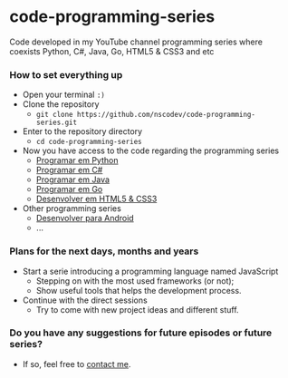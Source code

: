 # code-programming-series

Code developed in my YouTube channel programming series where coexists Python, C#, Java, Go, HTML5 & CSS3 and etc

### How to set everything up

- Open your terminal `:)`
- Clone the repository
  - `git clone https://github.com/nscodev/code-programming-series.git`
- Enter to the repository directory
  - `cd code-programming-series`
- Now you have access to the code regarding the programming series
  - [Programar em Python](https://www.youtube.com/watch?v=DMDbRbql3wc&list=PLV5KfEYwFC1HU4niLqNXDD6YxZ0T2DrDV)
  - [Programar em C#](https://www.youtube.com/watch?v=mQ2lcaG2Jaw&list=PLV5KfEYwFC1Ew67MvlL9EtDIKczfSCZ0F)
  - [Programar em Java](https://www.youtube.com/watch?v=Qr5Yp-euPA8&list=PLV5KfEYwFC1HAoBXSSK6m9AquZojVvlN9)
  - [Programar em Go](https://www.youtube.com/watch?v=8bBE1u8hnho&list=PLV5KfEYwFC1G3r7XlgVCE5HVdVKj-UdRa)
  - [Desenvolver em HTML5 & CSS3](https://www.youtube.com/watch?v=r0CXbRefGyU&list=PLV5KfEYwFC1EO1LOB3Gi-PK5KPMcmsLdJ)
- Other programming series
  - [Desenvolver para Android](https://www.youtube.com/watch?v=BoGXRHLufA4&list=PLV5KfEYwFC1GLzsPF-aa5B-7nTCvQpwet)
  - ...

### Plans for the next days, months and years

- Start a serie introducing a programming language named JavaScript
  - Stepping on with the most used frameworks (or not);
  - Show useful tools that helps the development process.
- Continue with the direct sessions
  - Try to come with new project ideas and different stuff.

### Do you have any suggestions for future episodes or future series?

- If so, feel free to [contact me](mailto:contact@nscodev.com).

